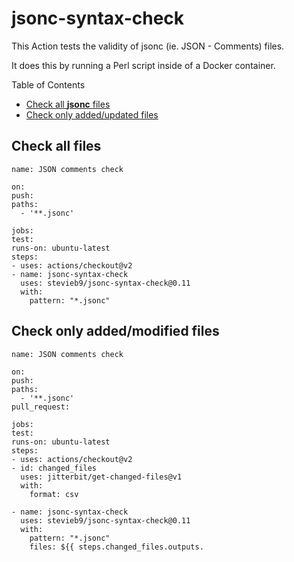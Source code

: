 # jsonc-syntax-check

This Action tests the validity of jsonc (ie. JSON - Comments) files.

It does this by running a Perl script inside of a Docker container.

Table of Contents

- [Check all **jsonc** files](#check-all-files)
- [Check only added/updated files](#check-only-addedmodified-files)

## Check all files

    name: JSON comments check

    on:
    push:
    paths:
      - '**.jsonc'

    jobs:
    test:
    runs-on: ubuntu-latest
    steps:
    - uses: actions/checkout@v2
    - name: jsonc-syntax-check
      uses: stevieb9/jsonc-syntax-check@0.11
      with:
        pattern: "*.jsonc"

## Check only added/modified files

    name: JSON comments check

    on:
    push:
    paths:
      - '**.jsonc'
    pull_request:

    jobs:
    test:
    runs-on: ubuntu-latest
    steps:
    - uses: actions/checkout@v2
    - id: changed_files
      uses: jitterbit/get-changed-files@v1
      with:
        format: csv

    - name: jsonc-syntax-check
      uses: stevieb9/jsonc-syntax-check@0.11
      with:
        pattern: "*.jsonc"
        files: ${{ steps.changed_files.outputs.

